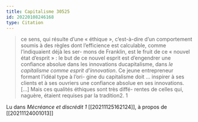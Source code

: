 ```yaml
---
title: Capitalisme 30525
id: 20220108246168
type: Citation
---
```


> ce sens, qui résulte d’une « éthique », c’est-à-dire d’un comportement soumis à des règles dont l’efficience est calculable, comme l’indiquaient déjà les ser- mons de Franklin, est le fruit de ce « nouvel état d’esprit » : le but de ce nouvel esprit est d’engendrer une confiance absolue dans les innovations ducapitalisme, dans *le capitalisme comme esprit d'innovation*. Ce jeune entrepreneur formant l’idéal type à l’ori- gine du capitalisme doit ... inspirer à ses clients et à ses ouvriers une confiance absolue en ses innovations. [...] Mais ces qualités éthiques sont très diffé- rentes de celles qui, naguère, étaient requises par la tradition2. 1

Lu dans *Mécréance et discrédit 1* [[20211125162124]], à propos de [[20211124001013]]